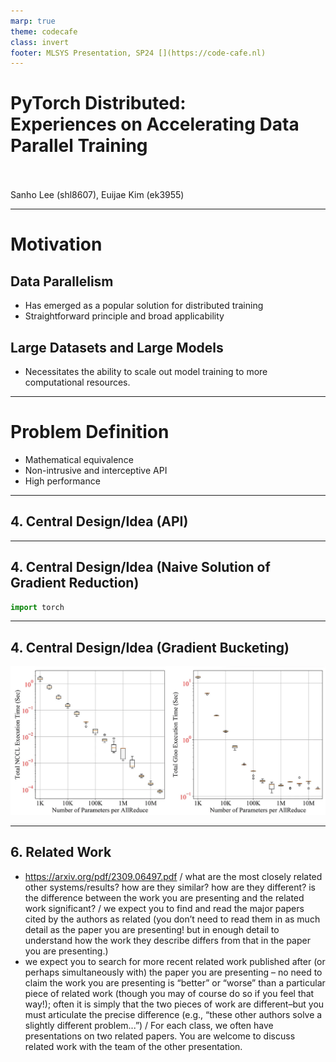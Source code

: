 ```yaml
---
marp: true
theme: codecafe
class: invert
footer: MLSYS Presentation, SP24 [](https://code-cafe.nl)
--- 
```


# PyTorch Distributed: <br>Experiences on Accelerating Data Parallel Training

<br>
<br>
Sanho Lee (shl8607), Euijae Kim (ek3955)

<!-- paginate: true -->

--- 

# Motivation

## Data Parallelism
 
- Has emerged as a popular solution for distributed training
- Straightforward principle and broad applicability

## Large Datasets and Large Models

- Necessitates the ability to scale out model training to more computational resources.

---

# Problem Definition

- Mathematical equivalence
- Non-intrusive and interceptive API
- High performance

---

## 4. Central Design/Idea (API)



--- 

## 4. Central Design/Idea (Naive Solution of Gradient Reduction)

```python
import torch
```

---

## 4. Central Design/Idea (Gradient Bucketing)

![70%](./gradient_bucketing.png)

---

## 6. Related Work

- https://arxiv.org/pdf/2309.06497.pdf / what are the most closely related other systems/results? how are they similar? how are they different? is the difference between the work you are presenting and the related work significant? / we expect you to find and read the major papers cited by the authors as related (you don’t need to read them in as much detail as the paper you are presenting! but in enough detail to understand how the work they describe differs from that in the paper you are presenting.)
- we expect you to search for more recent related work published after (or perhaps simultaneously with) the paper you are presenting – no need to claim the work you are presenting is “better” or “worse” than a particular piece of related work (though you may of course do so if you feel that way!); often it is simply that the two pieces of work are different–but you must articulate the precise difference (e.g., “these other authors solve a slightly different problem...”) / For each class, we often have presentations on two related papers. You are welcome to discuss related work with the team of the other presentation.
